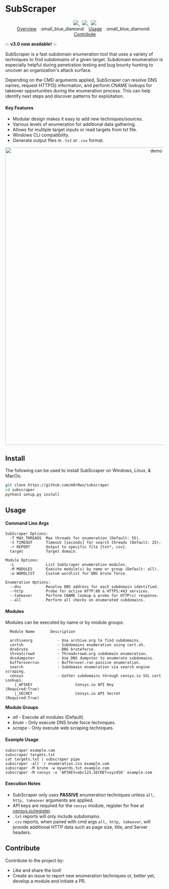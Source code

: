 # SubScraper

<p align="center">
  <a href="https://github.com/m8r0wn/subscraper/tree/master/subscraper/modules">
    <img src="https://img.shields.io/badge/Call%20for%20Modules-OPEN-green?style=plastic"/>
  </a>&nbsp;
  <a href="https://www.twitter.com/m8r0wn">
      <img src="https://img.shields.io/badge/Twitter-@m8r0wn-blue?style=plastic&logo=twitter"/>
  </a>&nbsp;
  <a href="https://github.com/sponsors/m8r0wn">
      <img src="https://img.shields.io/badge/Sponsor-GitHub-red?style=plastic&logo=github"/>
  </a>
  <br>
    <a href="https://github.com/m8r0wn/subscraper#subscraper">Overview</a>
    &nbsp;&nbsp;:small_blue_diamond:&nbsp;&nbsp;
    <a href="https://github.com/m8r0wn/subscraper#usage">Usage</a>
    &nbsp;&nbsp;:small_blue_diamond:&nbsp;&nbsp;
    <a href="https://github.com/m8r0wn/subscraper#contribute">Contribute</a>
  <br>
</p>

:boom: **v3.0 now available!** :boom:

SubScraper is a fast subdomain enumeration tool that uses a variety of techniques to find subdomains of a given target. Subdomain enumeration is especially helpful during penetration testing and bug bounty hunting to uncover an organization's attack surface.

Depending on the CMD arguments applied, SubScraper can resolve DNS names, request HTTP(S) information, and perform CNAME lookups for takeover opportunities during the enumeration process. This can help identify next steps and discover patterns for exploitation.  

#### Key Features

- Modular design makes it easy to add new techniques/sources.
- Various levels of enumeration for additional data gathering.
- Allows for multiple target inputs or read targets from txt file.
- Windows CLI compatibility. 
- Generate output files in `.txt` or `.csv` format.

<p align="center">
<img width="942" alt="demo" src="https://user-images.githubusercontent.com/13889819/174695175-78ded7ff-6d27-4bda-8ebd-0c51ef1def0f.png">
</p>

## Install
The following can be used to install SubScraper on Windows, Linux, & MacOs:

```bash
git clone https://github.com/m8r0wn/subscraper
cd subscraper
python3 setup.py install
```

## Usage
#### Command Line Args
```
SubScraper Options:
  -T MAX_THREADS  Max threads for enumeration (Default: 55).
  -t TIMEOUT      Timeout [seconds] for search threads (Default: 25).
  -r REPORT       Output to specific file {txt*, csv}.
  target          Target domain.

Module Options:
  -L              List SubScraper enumeration modules.
  -M MODULES      Execute module(s) by name or group (Default: all).
  -w WORDLIST     Custom wordlist for DNS brute force.

Enumeration Options:
  --dns           Resolve DNS address for each subdomain identified.
  --http          Probe for active HTTP:80 & HTTPS:443 services.
  --takeover      Perform CNAME lookup & probe for HTTP(s) response.
  --all           Perform all checks on enumerated subdomains.
```

#### Modules
Modules can be executed by name or by module groups:
```
  Module Name       Description

  archiveorg           - Use archive.org to find subdomains.
  certsh               - Subdomains enumeration using cert.sh.
  dnsbrute             - DNS bruteforce.
  threatcrowd          - Threadcrowd.org subdomain enumeration.
  dnsdumpster          - Use DNS dumpster to enumerate subdomains.
  bufferoverrun        - Bufferover.run passive enumeration.
  search               - Subdomain enumeration via search engine scraping.
  censys               - Gather subdomains through censys.io SSL cert Lookups.
    |_APIKEY                   Censys.io API Key              (Required:True)
    |_SECRET                   Censys.io API Secret           (Required:True)
```
**Module Groups**
  * *all* - Execute all modules (Default).
  * *brute* - Only execute DNS brute force techniques.
  * *scrape* - Only execute web scraping techniques. 

#### Example Usage
```
subscraper example.com
subscraper targets.txt
cat targets.txt | subscraper pipe
subscraper -all -r enumeration.csv example.com
subscraper -M brute -w mywords.txt example.com
subscraper -M censys -o 'APIKEY=abc123,SECRET=xyz456' example.com
```

#### Execution Notes
* SubScraper only uses **PASSIVE** enumeration techniques unless `all, http, takeover` arguments are applied. 
* API keys are required for the `censys` module, register for free at [censys.io/register](https://search.censys.io/register).
* `.txt` reports will only include subdomains. 
* `.csv` reports, when paired with cmd args `all, http, takeover`, will provide additional HTTP data such as page size, title, and Server headers. 

## Contribute
Contribute to the project by:
* Like and share the tool!
* Create an issue to report new enumeration techniques or, better yet, develop a module and initiate a PR.
